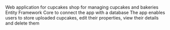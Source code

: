Web application for cupcakes shop for managing cupcakes and bakeries
Entity Framework Core to connect the app with a database
The app enables users to store uploaded cupcakes, edit their properties, view their details and delete them
